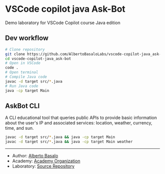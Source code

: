 # VSCode copilot java Ask-Bot
Demo laboratory for VSCode Copilot course Java edition

## Dev workflow

```bash
# Clone repository
git clone https://github.com/AlbertoBasaloLabs/vscode-copilot-java_ask-bot.git
cd vscode-copilot-java_ask-bot
# Open in VSCode
code .
# Open terminal 
# Compile Java code
javac -d target src/*.java
# Run Java code
java -cp target Main
```
## AskBot CLI

A CLI educational tool that queries public APIs to provide basic information about the user's IP and associated services: location, weather, currency, time, and sun.

```bash
javac -d target src/*.java && java -cp target Main
javac -d target src/*.java && java -cp target Main weather
```
---

- Author: [Alberto Basalo](https://albertobasalo.dev)
- Academy: [Academy Organization](https://github.com/AlbertoBasaloAcademy)
- Laboratory: [Source Repository](https://github.com/AlbertoBasaloLabs/vscode-copilot-java_ask-bot)